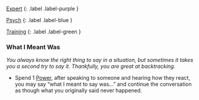 
[Expert](Game/Advancement-List?Expert=true)
{: .label .label-purple }

[Psych](Game/Psych)
{: .label .label-blue }

[Training](Game/Advancement-List?Training=true)
{: .label .label-green }
### What I Meant Was
*You always know the right thing to say in a situation, but sometimes it takes you a second try to say it. Thankfully, you are great at backtracking.*
* Spend 1 [Power](Game/Additional-Attributes#Power), after speaking to someone and hearing how they react, you may say “what I meant to say was…” and continue the conversation as though what you originally said never happened.

